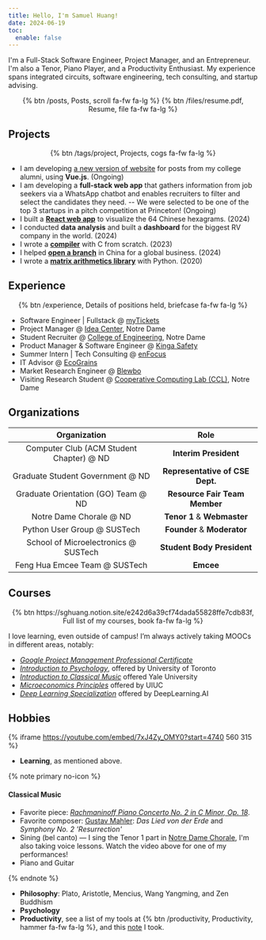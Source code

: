 ```yaml
---
title: Hello, I'm Samuel Huang!
date: 2024-06-19
toc:
  enable: false
---
```


I'm a Full-Stack Software Engineer, Project Manager, and an Entrepreneur. I'm
also a Tenor, Piano Player, and a Productivity Enthusiast. My experience spans
integrated circuits, software engineering, tech consulting, and startup
advising.

<center>
{% btn /posts, Posts, scroll fa-fw fa-lg %}
{% btn /files/resume.pdf, Resume, file fa-fw fa-lg %}
</center>

## Projects

<center> {% btn /tags/project, Projects, cogs fa-fw fa-lg %} </center>

- I am developing [a new version of website](https://sustech-app.netlify.app)
  for posts from my college alumni, using **Vue.js**. (Ongoing)
- I am developing a **full-stack web app** that gathers information from job
  seekers via a WhatsApp chatbot and enables recruiters to filter and select the
  candidates they need. -- We were selected to be one of the top 3 startups in a
  pitch competition at Princeton! (Ongoing)
- I built a [**React web app**](https://hexagram.netlify.app) to visualize the
  64 Chinese hexagrams. (2024)
- I conducted **data analysis** and built a **dashboard** for the biggest RV
  company in the world. (2024)
- I wrote a [**compiler**](/compiler) with C from scratch. (2023)
- I helped [**open a branch**](/experience/blewbo) in China for a global
  business. (2024)
- I wrote a [**matrix arithmetics library**](/matrix) with Python. (2020)

## Experience

<center> {% btn
/experience, Details of positions held, briefcase fa-fw fa-lg
%} </center>

- Software Engineer | Fullstack @ [myTickets](https://mytickets.com)
- Project Manager @ [Idea Center](https://ideacenter.nd.edu), Notre Dame
- Student Recruiter @ [College of Engineering](https://engineering.nd.edu),
  Notre Dame
- Product Manager \& Software Engineer @ [Kinga Safety](https://kingasafety.com)
- Summer Intern | Tech Consulting @ [enFocus](https://en-focus.org)
- IT Advisor @ [EcoGrains](https://www.linkedin.com/company/ecograins)
- Market Research Engineer @ [Blewbo](https://blewbo.com)
- Visiting Research Student @
  [Cooperative Computing Lab (CCL)](http://ccl.cse.nd.edu), Notre Dame

## Organizations

|               Organization               |              Role               |
| :--------------------------------------: | :-----------------------------: |
| Computer Club (ACM Student Chapter) @ ND |      **Interim President**      |
|     Graduate Student Government @ ND     | **Representative of CSE Dept.** |
|   Graduate Orientation (GO) Team @ ND    |  **Resource Fair Team Member**  |
|         Notre Dame Chorale @ ND          |  **Tenor 1** \& **Webmaster**   |
|       Python User Group @ SUSTech        |  **Founder** \& **Moderator**   |
|   School of Microelectronics @ SUSTech   |   **Student Body President**    |
|      Feng Hua Emcee Team @ SUSTech       |            **Emcee**            |

## Courses

<center> {% btn
https://sghuang.notion.site/e242d6a39cf74dada55828ffe7cdb83f,
Full list of my courses, book fa-fw fa-lg
%} </center>

I love learning, even outside of campus! I’m always actively taking MOOCs in
different areas, notably:

- [_Google Project Management Professional Certificate_](https://coursera.org/account/accomplishments/specialization/ZTLM59675UE9)
- [_Introduction to Psychology_](https://coursera.org/account/accomplishments/verify/4YUC5XWP8UUX),
  offered by University of Toronto
- [_Introduction to Classical Music_](https://coursera.org/account/accomplishments/verify/4VGPFWD63CG6)
  offered Yale University
- [_Microeconomics Principles_](https://coursera.org/account/accomplishments/verify/TER6LZVQ7P53)
  offered by UIUC
- [_Deep Learning Specialization_](https://coursera.org/account/accomplishments/specialization/73NGAXQ34888)
  offered by DeepLearning.AI

## Hobbies

{% iframe https://youtube.com/embed/7xJ4Zy_OMY0?start=4740 560 315 %}

- **Learning**, as mentioned above.

{% note primary no-icon %}

<!-- markdownlint-disable heading-increment -->

#### Classical Music

- Favorite piece:
  [_Rachmaninoff Piano Concerto No. 2 in C Minor, Op. 18_](https://youtube.com/playlist?list=PLr0MsaDpKsY8TXd4j4ki_ARkKVJiNm-Cd).
- Favorite composer: [Gustav Mahler](https://mahlerfoundation.org): _Das Lied
  von der Erde_ and _Symphony No. 2 'Resurrection'_
- Sining (bel canto) — I sing the Tenor 1 part in
  [Notre Dame Chorale](https://chorale.nd.edu), I'm also taking voice lessons.
  Watch the video above for one of my performances!
- Piano and Guitar

{% endnote %}

- **Philosophy**: Plato, Aristotle, Mencius, Wang Yangming, and Zen Buddhism
- **Psychology**
- **Productivity**, see a list of my tools at {% btn /productivity,
  Productivity, hammer fa-fw fa-lg %}, and this [note](/biz4eng) I took.
